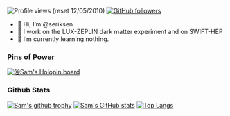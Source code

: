 ![Profile views (reset 12/05/2010)](https://komarev.com/ghpvc/?username=seriksen&color=green)
[![GitHub followers](https://img.shields.io/github/followers/seriksen.svg?style=social&label=Follow&maxAge=2592000#annee=BlackLotus)](https://github.com/seriksen?tab=followers)

- 👋 Hi, I’m @seriksen
- 👀 I work on the LUX-ZEPLIN dark matter experiment and on SWIFT-HEP
- 🌱 I’m currently learning nothing.


### Pins of Power
[![@Sam's Holopin board](https://holopin.io/api/user/board?user=seriksen)](https://holopin.io/@seriksen)

### Github Stats
[![Sam's github trophy](https://github-profile-trophy.vercel.app/?username=seriksen&row=1&no-bg=true)](https://github.com/ryo-ma/github-profile-trophy)
[![Sam's GitHub stats](https://github-readme-stats.vercel.app/api?username=seriksen&count_private=true&show_icons=true&theme=radical)](https://github.com/seriksen/)
[![Top Langs](https://github-readme-stats.vercel.app/api/top-langs/?username=seriksen&layout=compact&theme=radical)](https://github.com/anuraghazra/github-readme-stats)
<!---
seriksen/seriksen is a ✨ special ✨ repository because its `README.md` (this file) appears on your GitHub profile.
You can click the Preview link to take a look at your changes.
--->
